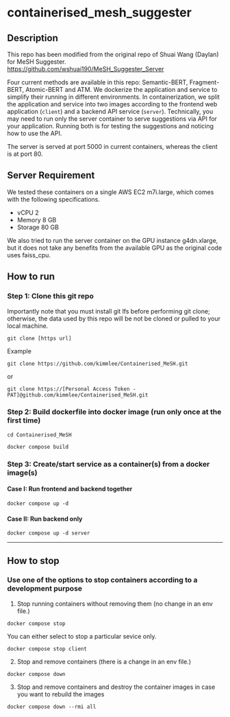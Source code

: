 # containerised_mesh_suggester

## Description
This repo has been modified from the original repo of Shuai Wang (Daylan) for MeSH Suggester. 
https://github.com/wshuai190/MeSH_Suggester_Server

Four current methods are available in this repo: Semantic-BERT, Fragment-BERT, Atomic-BERT and ATM. We dockerize the application and service to simplify their running in different environments. In containerization, we split the application and service into two images according to the frontend web application (`client`) and a backend API service (`server`). Technically, you may need to run only the server container to serve suggestions via API for your application. Running both is for testing the suggestions and noticing how to use the API.

The server is served at port 5000 in current containers, whereas the client is at port 80.

## Server Requirement
We tested these containers on a single AWS EC2 m7i.large, which comes with the following specifications.
* vCPU 2
* Memory 8 GB
* Storage 80 GB

We also tried to run the server container on the GPU instance g4dn.xlarge, but it does not take any benefits from the available GPU as the original code uses faiss_cpu.
  
## How to run

### Step 1: Clone this git repo
Importantly note that you must install git lfs before performing git clone; otherwise, the data used by this repo will be not be cloned or pulled to your local machine.

`git clone [https url]`

Example

`git clone https://github.com/kimmlee/Containerised_MeSH.git`

or 

`git clone https://[Personal Access Token - PAT]@github.com/kimmlee/Containerised_MeSH.git`

  
### Step 2: Build dockerfile into docker image (run only once at the first time)
`cd Containerised_MeSH`

`docker compose build`


### Step 3: Create/start service as a container(s) from a docker image(s)

#### Case I: Run frontend and backend together
`docker compose up -d`

#### Case II: Run backend only 
`docker compose up -d server`

------------------------------------------------------------------------------------------------------------------

## How to stop

### Use one of the options to stop containers according to a development purpose
 1. Stop running containers without removing them (no change in an env file.)
    
`docker compose stop`

You can either select to stop a particular sevice only.

`docker compose stop client`

2. Stop and remove containers (there is a change in an env file.)

`docker compose down`

3. Stop and remove containers and destroy the container images in case you want to rebuild the images

`docker compose down --rmi all`
